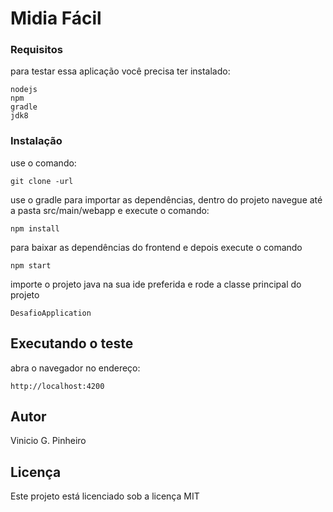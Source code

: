 # Midia Fácil 

### Requisitos

para testar essa aplicação você precisa ter instalado:
```
nodejs
npm
gradle
jdk8
```

### Instalação

use o comando:

```
git clone -url
```

use o gradle para importar as dependências,
dentro do projeto navegue até a pasta src/main/webapp e execute o comando:

```
npm install
```
para baixar as dependências do frontend e depois execute o comando 

```
npm start
```

importe o projeto java na sua ide preferida e rode a classe principal do projeto
```
DesafioApplication
```

## Executando o teste

abra o navegador no endereço: 

```
http://localhost:4200
```
## Autor

Vinicio G. Pinheiro


## Licença

Este projeto está licenciado sob a licença MIT
